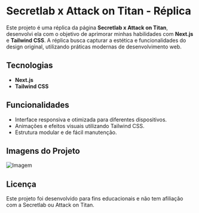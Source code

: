 # Secretlab x Attack on Titan - Réplica

Este projeto é uma réplica da página **Secretlab x Attack on Titan**, desenvolvi ela com o objetivo de aprimorar minhas habilidades com **Next.js** e **Tailwind CSS**. A réplica busca capturar a estética e funcionalidades do design original, utilizando práticas modernas de desenvolvimento web.

## Tecnologias

- **Next.js**
- **Tailwind CSS**

## Funcionalidades

- Interface responsiva e otimizada para diferentes dispositivos.
- Animações e efeitos visuais utilizando Tailwind CSS.
- Estrutura modular e de fácil manutenção.

## Imagens do Projeto

![Imagem](https://i.imgur.com/KcPS3OL.jpeg)

## Licença

Este projeto foi desenvolvido para fins educacionais e não tem afiliação com a Secretlab ou Attack on Titan.

